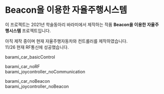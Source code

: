 # Beacon을 이용한 자율주행시스템
이 프로젝트는 2021년 학술동아리 바라미에서 제작하는 작품 **Beacon을 이용한 자율주행시스템** 프로젝트입니다.

아직 제작 중이며 현재 자율주행자동차와 컨트롤러를 제작하였습니다.<br>
11/26 현재 RF통신에 성공했습니다.

barami_car_basicControl

barami_car_noRF <br>
barami_joycontroller_noCommunication

barami_car_noBeacon <br>
barami_joycontroller_noBeacon
